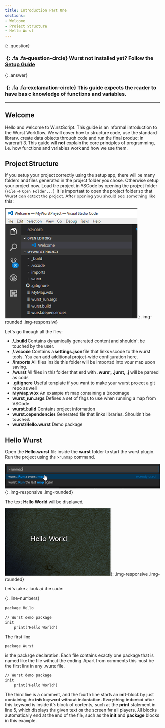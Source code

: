 ```yaml
---
title: Introduction Part One
sections:
- Welcome
- Project Structure
- Hello Wurst
---
```


{: .question}
### *&nbsp;*{: .fa .fa-question-circle} Wurst not installed yet? Follow the __[Setup Guide](../start.html)__

{: .answer}
### *&nbsp;*{: .fa .fa-exclamation-circle} This guide expects the reader to have **basic** knowledge of functions and variables.
------

## Welcome

Hello and welcome to WurstScript. This guide is an informal introduction to the Wurst Workflow.
We will cover how to structure code, use the standard library, create data objects through code and run the final product in warcraft 3.
This guide will **not** explain the core principles of programming, i.e. how functions and variables work and how we use them.

## Project Structure

If you setup your project correctly using the setup app, there will be many folders and files generated in the project folder you chose.
Otherwise setup your project now.
Load the project in VSCode by opening the project folder (`File` -> `Open Folder...`).
It is important to open the project folder so that Wurst can detect the project.
After opening you should see something like this:

![](/assets/images/beginner/ProjectExplorer.png){: .img-rounded .img-responsive}

Let's go through all the files:
- **/_build** Contains dynamically generated content and shouldn't be touched by the user.
- **/.vscode** Contains a **settings.json** file that links vscode to the wurst tools. You can add additional project-wide configuration here.
- **/imports** All files inside this folder will be imported into your map upon saving.
- **/wurst** All files in this folder that end with **.wurst, .jurst, .j** will be parsed as code.
- **.gitignore** Useful template if you want to make your wurst project a git repo as well
- **MyMap.w3x** An example tft map containing a Bloodmage
- **wurst_run.args** Defines a set of flags to use when running a map from VSCode
- **wurst.build** Contains project information
- **wurst.dependencies** Generated file that links libraries. Shouldn't be touched.
- **wurst/Hello.wurst** Demo package

## Hello Wurst

Open the **Hello.wurst** file inside the **wurst** folder to start the wurst plugin.
Run the project using the `>runmap` command.

![](/assets/images/beginner/RunMap.png){: .img-responsive .img-rounded}

The text **Hello World** will be displayed.

![](/assets/images/beginner/HelloWorld.png){: .img-responsive .img-rounded}

Let's take a look at the code:

{: .line-numbers}
```wurst
package Hello

// Wurst demo package
init
	print("Hello World")
```
The first line 
```wurst 
package Wurst

```
is the package declaration. Each file contains exactly one package that is named like the file without the ending. Apart from comments this must be the first line
in any .wurst file.

```wurst 
// Wurst demo package
init
	print("Hello World")
```
The third line is a comment, and the fourth line starts an **init**-block by just containing the **init** keyword without indentation.
Everything indented after this keyword is inside it's block of contents, such as the **print** statement in line 5, which displays the given text on the screen for all players.
All blocks automatically end at the end of the file, such as the **init** and **package** blocks in this example.



